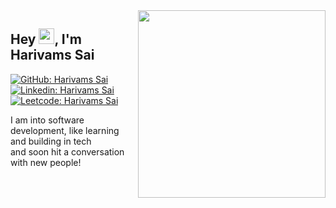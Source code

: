 <img align="right" src ="https://github.com/harivams-sai/harivams-sai/blob/main/homepage/aero-blend.gif" width="300px">

## Hey <img src="https://media.giphy.com/media/hvRJCLFzcasrR4ia7z/giphy.gif" width="25px">, I'm Harivams Sai
<!-- if above doesn't work <img src="https://github.com/TheDudeThatCode/TheDudeThatCode/blob/master/Assets/Hi.gif" width="25px">
-->



[![GitHub: Harivams Sai](https://img.shields.io/badge/-Harivams%20Sai-grey?style=flat&logo=github&link=https://github.com/harivams-sai)](https://github.com/harivams-sai)
[![Linkedin: Harivams Sai](https://img.shields.io/badge/-Harivams%20Sai-blue?style=flat-square&logo=Linkedin&logoColor=white&link=https://www.linkedin.com/in/harivams09/)](https://www.linkedin.com/in/harivams09/)
[![Leetcode: Harivams Sai](https://img.shields.io/badge/-Harivams%20Sai-grey?style=flat-square&logo=Leetcode&logoColor=yellow&link=https://leetcode.com/harivams09/)](https://leetcode.com/harivams09/) 
<!-- ![](https://visitor-badge.glitch.me/badge?page_id=harivams-sai) -->

I am into software development, like learning and building in tech 
<br/> and soon hit a conversation with new people!

<!-- [![Harivams Sai's GitHub Stats](https://github-readme-stats.vercel.app/api?username=harivams-sai&hide=issues&count_private=true&show_icons=true&theme=calm)](https://github.com/harivams-sai/github-readme-stats) -->
<!--
[![Top Langs](https://github-readme-stats.vercel.app/api/top-langs/?username=harivams-sai&layout=compact&theme=calm)](https://github.com/harivams-sai/github-readme-stats)
-->
<!---
harivams-sai/harivams-sai is a ✨ special ✨ repository because its `README.md` (this file) appears on your GitHub profile.
You can click the Preview link to take a look at your changes.
Here are some ideas to get you started:

- 🔭 I’m currently working on ...
- 🌱 I’m currently learning ...
- 👯 I’m looking to collaborate on ...
- 🤔 I’m looking for help with ...
- 💬 Ask me about ...
- 📫 How to reach me: ...
- 😄 Pronouns: ...
- ⚡ Fun fact: ...
-->
